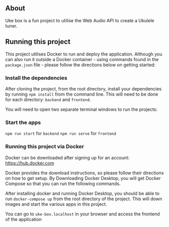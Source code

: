## About

Uke box is a fun project to utilise the Web Audio API to create a Ukulele tuner.

## Running this project

This project utilises Docker to run and deploy the application. Although you can also run it outside a Docker container - using commands found in the `package.json` file - please follow the directions below on getting started:

### Install the dependencies

After cloning the project, from the root directory, install your dependencies by running `npm install` from the command line. This will need to be done for each directory: `backend` and `frontend`.

You will need to open two separate terminal windows to run the projects:

### Start the apps

`npm run start` for `backend`
`npm run serve` for `frontend`

### Running this project via Docker

Docker can be downloaded after signing up for an account: https://hub.docker.com

Docker provides the download instructions, so please follow their directions on how to get setup. By Downloading Docker Desktop, you will get Docker Compose so that you can run the following commands.

After installing docker and running Docker Desktop, you should be able to run `docker-compose up` from the root directory of the project. This will down images and start the various apps in this project.

You can go to `uke-box.localhost` in your browser and access the frontend of the application
